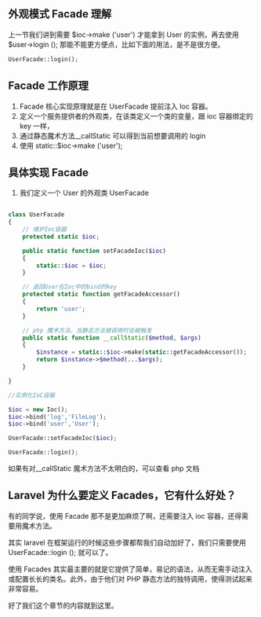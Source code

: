 ## 外观模式 Facade 理解

上一节我们讲到需要 $ioc->make ('user') 才能拿到 User 的实例，再去使用 $user->login (); 那能不能更方便点，比如下面的用法，是不是很方便。

```php
UserFacade::login(); 
```

## Facade 工作原理

1. Facade 核心实现原理就是在 UserFacade 提前注入 Ioc 容器。
2. 定义一个服务提供者的外观类，在该类定义一个类的变量，跟 ioc 容器绑定的 key 一样，
3. 通过静态魔术方法__callStatic 可以得到当前想要调用的 login
4. 使用 static::$ioc->make ('user');

## 具体实现 Facade

1. 我们定义一个 User 的外观类 UserFacade

```php

class UserFacade
{
    // 维护Ioc容器
    protected static $ioc;

    public static function setFacadeIoc($ioc)
    {
        static::$ioc = $ioc;
    }

    // 返回User在Ioc中的bind的key
    protected static function getFacadeAccessor()
    {
        return 'user';
    }

    // php 魔术方法，当静态方法被调用时会被触发
    public static function __callStatic($method, $args)
    {
        $instance = static::$ioc->make(static::getFacadeAccessor());
        return $instance->$method(...$args);
    }

}

//实例化IoC容器

$ioc = new Ioc();
$ioc->bind('log','FileLog');
$ioc->bind('user','User');

UserFacade::setFacadeIoc($ioc);

UserFacade::login();
```

如果有对__callStatic 魔术方法不太明白的，可以查看 php 文档

## Laravel 为什么要定义 Facades，它有什么好处？

有的同学说，使用 Facade 那不是更加麻烦了啊，还需要注入 ioc 容器，还得需要用魔术方法。

其实 laravel 在框架运行的时候这些步骤都帮我们自动加好了，我们只需要使用 UserFacade::login (); 就可以了。

使用 Facades 其实最主要的就是它提供了简单，易记的语法，从而无需手动注入或配置长长的类名。此外，由于他们对 PHP 静态方法的独特调用，使得测试起来非常容易。

好了我们这个章节的内容就到这里。
